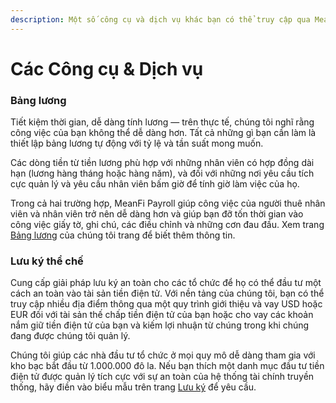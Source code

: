 ```yaml
---
description: Một số công cụ và dịch vụ khác bạn có thể truy cập qua MeanFi
---
```


# Các Công cụ & Dịch vụ

### **Bảng lương**

Tiết kiệm thời gian, dễ dàng tính lương — trên thực tế, chúng tôi nghĩ rằng công việc của bạn không thể dễ dàng hơn. Tất cả những gì bạn cần làm là thiết lập bảng lương tự động với tỷ lệ và tần suất mong muốn.

Các dòng tiền từ tiền lương phù hợp với những nhân viên có hợp đồng dài hạn (lương hàng tháng hoặc hàng năm), và đối với những nơi yêu cầu tích cực quản lý và yêu cầu nhân viên bấm giờ để tính giờ làm việc của họ.

Trong cả hai trường hợp, MeanFi Payroll giúp công việc của người thuê nhân viên và nhân viên trở nên dễ dàng hơn và giúp bạn đỡ tốn thời gian vào công việc giấy tờ, ghi chú, các điều chỉnh và những cơn đau đầu. Xem trang [Bảng lương](https://app.meanfi.com/payroll) của chúng tôi trang để biết thêm thông tin.

### **Lưu ký thể chế**

Cung cấp giải pháp lưu ký an toàn cho các tổ chức để họ có thể đầu tư một cách an toàn vào tài sản tiền điện tử. Với nền tảng của chúng tôi, bạn có thể truy cập nhiều địa điểm thông qua một quy trình giới thiệu và vay USD hoặc EUR đối với tài sản thế chấp tiền điện tử của bạn hoặc cho vay các khoản nắm giữ tiền điện tử của bạn và kiếm lợi nhuận từ chúng trong khi chúng đang được chúng tôi quản lý.

Chúng tôi giúp các nhà đầu tư tổ chức ở mọi quy mô dễ dàng tham gia với kho bạc bắt đầu từ 1.000.000 đô la. Nếu bạn thích một danh mục đầu tư tiền điện tử được quản lý tích cực với sự an toàn của hệ thống tài chính truyền thống, hãy điền vào biểu mẫu trên trang [Lưu ký](https://app.meanfi.com/custody) để yêu cầu.
